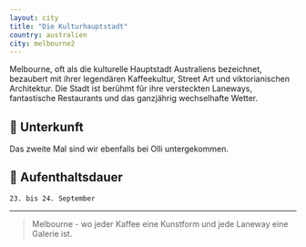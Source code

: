 ```yaml
---
layout: city
title: "Die Kulturhauptstadt"
country: australien
city: melbourne2
---
```


Melbourne, oft als die kulturelle Hauptstadt Australiens bezeichnet, bezaubert mit ihrer legendären Kaffeekultur, Street Art und viktorianischen Architektur. Die Stadt ist berühmt für ihre versteckten Laneways, fantastische Restaurants und das ganzjährig wechselhafte Wetter.

## 🏨 Unterkunft

Das zweite Mal sind wir ebenfalls bei Olli untergekommen.

## 📅 Aufenthaltsdauer

``23. bis 24. September``

---

> Melbourne - wo jeder Kaffee eine Kunstform und jede Laneway eine Galerie ist.

